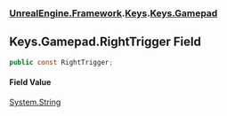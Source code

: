 ### [UnrealEngine.Framework](./UnrealEngine-Framework.md 'UnrealEngine.Framework').[Keys](./UnrealEngine-Framework-Keys.md 'UnrealEngine.Framework.Keys').[Keys.Gamepad](./UnrealEngine-Framework-Keys-Gamepad.md 'UnrealEngine.Framework.Keys.Gamepad')
## Keys.Gamepad.RightTrigger Field
  
```csharp
public const RightTrigger;
```
#### Field Value
[System.String](https://docs.microsoft.com/en-us/dotnet/api/System.String 'System.String')  
